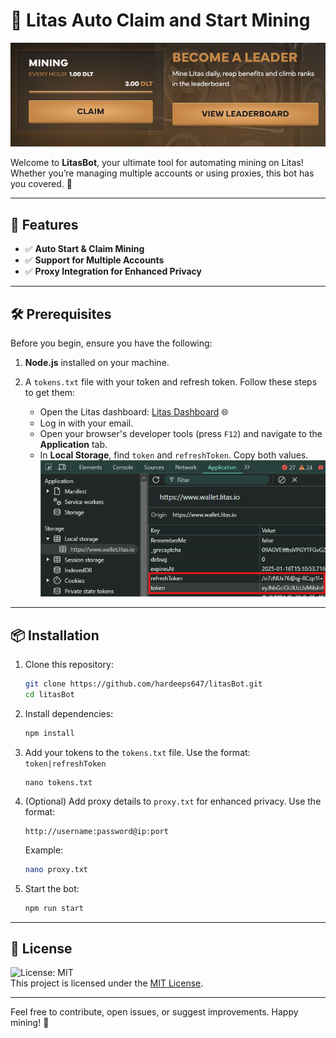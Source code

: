 
# 🚀 Litas Auto Claim and Start Mining

![banner](image.png)

Welcome to **LitasBot**, your ultimate tool for automating mining on Litas! Whether you’re managing multiple accounts or using proxies, this bot has you covered. 🎉

---

## 🌟 Features

- ✅ **Auto Start & Claim Mining**
- ✅ **Support for Multiple Accounts**
- ✅ **Proxy Integration for Enhanced Privacy**

---

## 🛠️ Prerequisites

Before you begin, ensure you have the following:

1. **Node.js** installed on your machine.
2. A `tokens.txt` file with your token and refresh token. Follow these steps to get them:

   - Open the Litas dashboard: [Litas Dashboard](https://wallet.litas.io/invite/hardeeps647) 🌐
   - Log in with your email.
   - Open your browser's developer tools (press `F12`) and navigate to the **Application** tab.
   - In **Local Storage**, find `token` and `refreshToken`. Copy both values.  
     ![Token Example](image-1.png)

---

## 📦 Installation

1. Clone this repository:  
   ```bash
   git clone https://github.com/hardeeps647/litasBot.git
   cd litasBot
   ```

2. Install dependencies:  
   ```bash
   npm install
   ```

3. Add your tokens to the `tokens.txt` file. Use the format:  `token|refreshToken`
   ```
   nano tokens.txt
   ```

4. (Optional) Add proxy details to `proxy.txt` for enhanced privacy. Use the format:  
   ```
   http://username:password@ip:port
   ```
   Example:  
   ```bash
   nano proxy.txt
   ```

5. Start the bot:  
   ```bash
   npm run start
   ```

---

## 🔐 License

![License: MIT](https://img.shields.io/badge/License-MIT-yellow.svg)  
This project is licensed under the [MIT License](LICENSE).

---

Feel free to contribute, open issues, or suggest improvements. Happy mining! 💎
